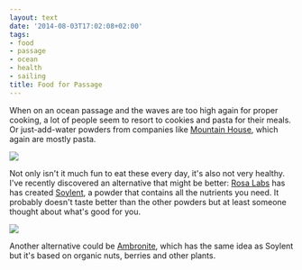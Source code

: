 ```yaml
---
layout: text
date: '2014-08-03T17:02:08+02:00'
tags:
- food
- passage
- ocean
- health
- sailing
title: Food for Passage
---
```

When on an ocean passage and the waves are too high again for proper cooking, a lot of people seem to resort to cookies and pasta for their meals. Or just-add-water powders from companies like [Mountain House](http://www.mountainhouse.com/), which again are mostly pasta.

![](https://31.media.tumblr.com/f82f5bb3dd7598a4f2ba3187e9eb21fb/tumblr_inline_n9qkdzf7YZ1qcydz0.png)

Not only isn't it much fun to eat these every day, it's also not very healthy. I've recently discovered an alternative that might be better: [Rosa Labs](http://www.rosalabs.com/) has has created [Soylent](http://www.soylent.me/), a powder that contains all the nutrients you need. It probably doesn't taste better than the other powders but at least someone thought about what's good for you.

![](https://31.media.tumblr.com/9df405ca93ecd98d93872ac5f858f274/tumblr_inline_n9qkeaOqr21qcydz0.png)

Another alternative could be [Ambronite](http://ambronite.com/), which has the same idea as Soylent but it's based on organic nuts, berries and other plants.
